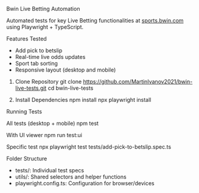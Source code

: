 Bwin Live Betting Automation

Automated tests for key Live Betting functionalities at [sports.bwin.com](https://sports.bwin.com/en/sports/live/betting) using Playwright + TypeScript.

Features Tested

- Add pick to betslip
- Real-time live odds updates
- Sport tab sorting
- Responsive layout (desktop and mobile)



1. Clone Repository
git clone https://github.com/MartinIvanov2021/bwin-live-tests.git
cd bwin-live-tests

2. Install Dependencies
npm install
npx playwright install

Running Tests

All tests (desktop + mobile)
npm test


With UI viewer
npm run test:ui

Specific test
npx playwright test tests/add-pick-to-betslip.spec.ts

Folder Structure

- tests/: Individual test specs
- utils/: Shared selectors and helper functions
- playwright.config.ts: Configuration for browser/devices


